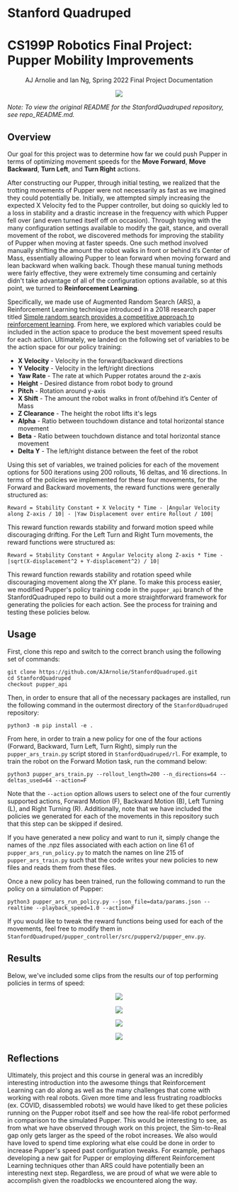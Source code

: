 # Stanford Quadruped

# CS199P Robotics Final Project: Pupper Mobility Improvements
<p align="center">
AJ Arnolie and Ian Ng, Spring 2022 Final Project Documentation
</p>

<p align="center">
  <img src="https://user-images.githubusercontent.com/57520931/172830198-0aa07c93-ac87-444e-b930-929a41eb14fb.gif"/>
</p>

_Note: To view the original README for the StanfordQuadruped repository, see repo_README.md._

## Overview
Our goal for this project was to determine how far we could push Pupper in terms of optimizing movement speeds for the **Move Forward**, **Move Backward**, **Turn Left**, and **Turn Right** actions. 

After constructing our Pupper, through initial testing, we realized that the trotting movements of Pupper were not necessarily as fast as we imagined they could potentially be. Initially, we attempted simply increasing the expected X Velocity fed to the Pupper controller, but doing so quickly led to a loss in stability and a drastic increase in the frequency with which Pupper fell over (and even turned itself off on occasion). Through toying with the many configuration settings available to modify the gait, stance, and overall movement of the robot, we discovered methods for improving the stability of Pupper when moving at faster speeds. One such method involved manually shifting the amount the robot walks in front or behind it’s Center of Mass, essentially allowing Pupper to lean forward when moving forward and lean backward when walking back. Though these manual tuning methods were fairly effective, they were extremely time consuming and certainly didn't take advantage of all of the configuration options available, so at this point, we turned to **Reinforcement Learning**.

Specifically, we made use of Augmented Random Search (ARS), a Reinforcement Learning technique introduced in a 2018 research paper titled [Simple random search provides a competitive approach to reinforcement learning](https://arxiv.org/pdf/1803.07055.pdf). From here, we explored which variables could be included in the action space to produce the best movement speed results for each action. Ultimately, we landed on the following set of variables to be the action space for our policy training:
- **X Velocity** - Velocity in the forward/backward directions
- **Y Velocity** - Velocity in the left/right directions
- **Yaw Rate** - The rate at which Pupper rotates around the z-axis
- **Height** - Desired distance from robot body to ground
- **Pitch** - Rotation around y-axis
- **X Shift** - The amount the robot walks in front of/behind it’s Center of Mass 
- **Z Clearance** - The height the robot lifts it's legs
- **Alpha** - Ratio between touchdown distance and total horizontal stance movement
- **Beta** - Ratio between touchdown distance and total horizontal stance movement
- **Delta Y** - The left/right distance between the feet of the robot

Using this set of variables, we trained policies for each of the movement options for 500 iterations using 200 rollouts, 16 deltas, and 16 directions. In terms of the policies we implemented for these four movements, for the Forward and Backward movements, the reward functions were generally structured as:

`Reward = Stability Constant + X Velocity * Time - |Angular Velocity along Z-axis / 10| - |Yaw Displacement over entire Rollout / 100|`

This reward function rewards stability and forward motion speed while discouraging drifting. For the Left Turn and Right Turn movements, the reward functions were structured as:

`Reward = Stability Constant + Angular Velocity along Z-axis * Time - |sqrt(X-displacement^2 + Y-displacement^2) / 10|`

This reward function rewards stability and rotation speed while discouraging movement along the XY plane. To make this process easier, we modified Pupper's policy training code in the `pupper_api` branch of the StanfordQuadruped repo to build out a more straightforward framework for generating the policies for each action. See the process for training and testing these policies below.

## Usage

First, clone this repo and switch to the correct branch using the following set of commands:
```
git clone https://github.com/AJArnolie/StanfordQuadruped.git
cd StanfordQuadruped
checkout pupper_api
```

Then, in order to ensure that all of the necessary packages are installed, run the following command in the outermost directory of the `StanfordQuadruped` repository:
```
python3 -m pip install -e .
```

From here, in order to train a new policy for one of the four actions (Forward, Backward, Turn Left, Turn Right), simply run the `pupper_ars_train.py` script stored in `StanfordQuadruped/rl`. For example, to train the robot on the Forward Motion task, run the command below:
```
python3 pupper_ars_train.py --rollout_length=200 --n_directions=64 --deltas_used=64 --action=F
```
Note that the `--action` option allows users to select one of the four currently supported actions, Forward Motion (F), Backward Motion (B), Left Turning (L), and Right Turning (R). Additionally, note that we have included the policies we generated for each of the movements in this repository such that this step can be skipped if desired.

If you have generated a new policy and want to run it, simply change the names of the .npz files associated with each action on line 61 of `pupper_ars_run_policy.py` to match the names on line 215 of `pupper_ars_train.py` such that the code writes your new policies to new files and reads them from these files.

Once a new policy has been trained, run the following command to run the policy on a simulation of Pupper:
```
python3 pupper_ars_run_policy.py --json_file=data/params.json --realtime --playback_speed=1.0 --action=F
```
If you would like to tweak the reward functions being used for each of the movements, feel free to modify them in `StanfordQuadruped/pupper_controller/src/pupperv2/pupper_env.py`.

## Results
Below, we've included some clips from the results our of top performing policies in terms of speed:

<p align="center">
  <img src="https://user-images.githubusercontent.com/57520931/172910319-97da3af7-c9d3-425a-a189-53d2963188a2.gif"/>
</p>


<p align="center">
  <img src="https://user-images.githubusercontent.com/57520931/172915891-a3fd738a-c6e7-4932-a17d-09c938937737.gif"/>
</p>

<p align="center">
  <img src="https://user-images.githubusercontent.com/57520931/172830198-0aa07c93-ac87-444e-b930-929a41eb14fb.gif"/>
</p>

<p align="center">
  <img src="https://user-images.githubusercontent.com/57520931/172841125-6d5bd62c-d359-4b06-abe4-e7c709388d5e.gif"/>
</p>



## Reflections
Ultimately, this project and this course in general was an incredibly interesting introduction into the awesome things that Reinforcement Learning can do along as well as the many challenges that come with working with real robots. Given more time and less frustrating roadblocks (ex. COVID, disassembled robots) we would have liked to get these policies running on the Pupper robot itself and see how the real-life robot performed in comparison to the simulated Pupper. This would be interesting to see, as from what we have observed through work on this project, the Sim-to-Real gap only gets larger as the speed of the robot increases. We also would have loved to spend time exploring what else could be done in order to increase Pupper's speed past configuration tweaks. For example, perhaps developing a new gait for Pupper or employing different Reinforcement Learning techniques other than ARS could have potentially been an interesting next step. Regardless, we are proud of what we were able to accomplish given the roadblocks we encountered along the way.
